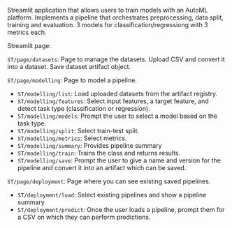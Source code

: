 Streamlit application that allows users to train models with an AutoML platform.
Implements a pipeline that orchestrates preprocessing, data split, training and evaluation.
3 models for classification/regressiong with 3 metrics each.

Streamlit page:

`ST/page/datasets`: Page to manage the datasets. Upload CSV and convert it into a dataset. Save dataset artifact object.

`ST/page/modelling`: Page to model a pipeline. 
- `ST/modelling/list`: Load uploaded datasets from the artifact registry.
- `ST/modelling/features`: Select input features, a target feature, and detect task type (classification or regression).
- `ST/modelling/models`: Prompt the user to select a model based on the task type.
- `ST/modelling/split`: Select train-test split.
- `ST/modelling/metrics`: Select metrics.
- `ST/modelling/summary`: Provides pipeline summary
- `ST/modelling/train`: Trains the class and returns results.
- `ST/modelling/save`: Prompt the user to give a name and version for the pipeline and convert it into an artifact which can be saved.

`ST/page/deployment`: Page where you can see existing saved pipelines.
- `ST/deployment/load`: Select existing pipelines and show a pipeline summary.
- `ST/deployment/predict`: Once the user loads a pipeline, prompt them for a CSV on which they can perform predictions.
